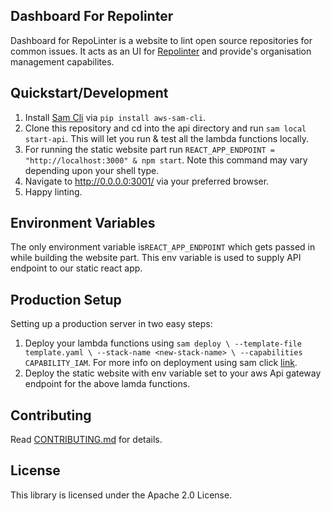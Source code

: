 ## Dashboard For Repolinter

Dashboard for RepoLinter is a website to lint open source repositories for common issues. It acts as an UI for [Repolinter](https://github.com/todogroup/repolinter) and provide's organisation management capabilites.

## Quickstart/Development

1. Install [Sam Cli](https://docs.aws.amazon.com/lambda/latest/dg/sam-cli-requirements.html) via `pip install aws-sam-cli`.
2. Clone this repository and cd into the api directory and run `sam local start-api`. This will let you run & test all the lambda functions locally.
3. For running the static website part run `REACT_APP_ENDPOINT = "http://localhost:3000" & npm start`. Note this command may vary depending upon your shell type.
4. Navigate to http://0.0.0.0:3001/ via your preferred browser.
5. Happy linting.

## Environment Variables

The only environment variable is`REACT_APP_ENDPOINT` which gets passed in while building the website part. This env variable is used to supply API endpoint to our static react app.

## Production Setup
Setting up a production server in two easy steps:

1. Deploy your lambda functions using `sam deploy \
   --template-file template.yaml \
   --stack-name <new-stack-name> \
   --capabilities CAPABILITY_IAM`. For more info on deployment using sam click [link](https://docs.aws.amazon.com/lambda/latest/dg/deploying-lambda-apps.html).
2. Deploy the static website with env variable set to your aws Api gateway endpoint for the above lamda functions.

## Contributing

Read [CONTRIBUTING.md](CONTRIBUTING.md) for details.

## License

This library is licensed under the Apache 2.0 License. 